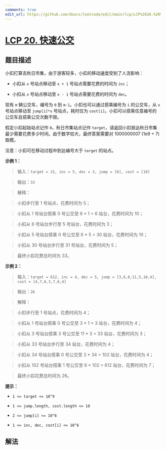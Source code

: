 ```yaml
---
comments: true
edit_url: https://github.com/doocs/leetcode/edit/main/lcp/LCP%2020.%20%E5%BF%AB%E9%80%9F%E5%85%AC%E4%BA%A4/README.md
---
```


<!-- problem:start -->

# [LCP 20. 快速公交](https://leetcode.cn/problems/meChtZ)

## 题目描述

<!-- description:start -->

小扣打算去秋日市集，由于游客较多，小扣的移动速度受到了人流影响：

-   小扣从 `x` 号站点移动至 `x + 1` 号站点需要花费的时间为 `inc`；

-   小扣从 `x` 号站点移动至 `x - 1` 号站点需要花费的时间为 `dec`。

现有 `m` 辆公交车，编号为 `0` 到 `m-1`。小扣也可以通过搭乘编号为 `i` 的公交车，从 `x` 号站点移动至 `jump[i]*x` 号站点，耗时仅为 `cost[i]`。小扣可以搭乘任意编号的公交车且搭乘公交次数不限。

假定小扣起始站点记作 `0`，秋日市集站点记作 `target`，请返回小扣抵达秋日市集最少需要花费多少时间。由于数字较大，最终答案需要对 1000000007 (1e9 + 7) 取模。

注意：小扣可在移动过程中到达编号大于 `target` 的站点。

**示例 1：**

> 输入：`target = 31, inc = 5, dec = 3, jump = [6], cost = [10]`

>

> 输出：`33`

>

> 解释：

> 小扣步行至 1 号站点，花费时间为 5；

> 小扣从 1 号站台搭乘 0 号公交至 6 \* 1 = 6 站台，花费时间为 10；

> 小扣从 6 号站台步行至 5 号站台，花费时间为 3；

> 小扣从 5 号站台搭乘 0 号公交至 6 \* 5 = 30 站台，花费时间为 10；

> 小扣从 30 号站台步行至 31 号站台，花费时间为 5；

> 最终小扣花费总时间为 33。

**示例 2：**

> 输入：`target = 612, inc = 4, dec = 5, jump = [3,6,8,11,5,10,4], cost = [4,7,6,3,7,6,4]`

>

> 输出：`26`

>

> 解释：

> 小扣步行至 1 号站点，花费时间为 4；

> 小扣从 1 号站台搭乘 0 号公交至 3 \* 1 = 3 站台，花费时间为 4；

> 小扣从 3 号站台搭乘 3 号公交至 11 \* 3 = 33 站台，花费时间为 3；

> 小扣从 33 号站台步行至 34 站台，花费时间为 4；

> 小扣从 34 号站台搭乘 0 号公交至 3 \* 34 = 102 站台，花费时间为 4；

> 小扣从 102 号站台搭乘 1 号公交至 6 \* 102 = 612 站台，花费时间为 7；

> 最终小扣花费总时间为 26。

**提示：**

-   `1 <= target <= 10^9`

-   `1 <= jump.length, cost.length <= 10`

-   `2 <= jump[i] <= 10^6`

-   `1 <= inc, dec, cost[i] <= 10^6`

<!-- description:end -->

## 解法

<!-- solution:start -->

<!-- problem:end -->
